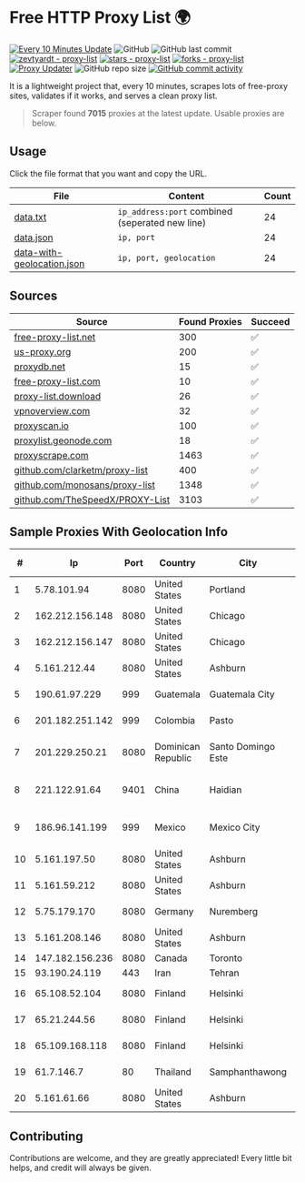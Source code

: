 
# Free HTTP Proxy List 🌍

[![Every 10 Minutes Update](https://github.com/mertguvencli/http-proxy-list/actions/workflows/main.yml/badge.svg?branch=main)](https://github.com/mertguvencli/http-proxy-list/actions/workflows/main.yml)
![GitHub](https://img.shields.io/github/license/mertguvencli/http-proxy-list)
![GitHub last commit](https://img.shields.io/github/last-commit/mertguvencli/http-proxy-list)
[![zevtyardt - proxy-list](https://img.shields.io/static/v1?label=zevtyardt&message=proxy-list&color=blue&logo=github)](https://github.com/zevtyardt/proxy-list "Go to GitHub repo")
[![stars - proxy-list](https://img.shields.io/github/stars/zevtyardt/proxy-list?style=social)](https://github.com/zevtyardt/proxy-list)
[![forks - proxy-list](https://img.shields.io/github/forks/zevtyardt/proxy-list?style=social)](https://github.com/zevtyardt/proxy-list)
[![Proxy Updater](https://github.com/zevtyardt/proxy-list/workflows/Proxy%20Updater/badge.svg)](https://github.com/zevtyardt/proxy-list/actions?query=workflow:"Proxy+Updater")
![GitHub repo size](https://img.shields.io/github/repo-size/zevtyardt/proxy-list)
[![GitHub commit activity](https://img.shields.io/github/commit-activity/m/zevtyardt/proxy-list?logo=commits)](https://github.com/zevtyardt/proxy-list/commits/main)

It is a lightweight project that, every 10 minutes, scrapes lots of free-proxy sites, validates if it works, and serves a clean proxy list.

> Scraper found **7015** proxies at the latest update. Usable proxies are below.

## Usage

Click the file format that you want and copy the URL.

|File|Content|Count|
|----|-------|-----|
|[data.txt](https://raw.githubusercontent.com/mertguvencli/http-proxy-list/main/proxy-list/data.txt)|`ip_address:port` combined (seperated new line)|24|
|[data.json](https://raw.githubusercontent.com/mertguvencli/http-proxy-list/main/proxy-list/data.json)|`ip, port`|24|
|[data-with-geolocation.json](https://raw.githubusercontent.com/mertguvencli/http-proxy-list/main/proxy-list/data-with-geolocation.json)|`ip, port, geolocation`|24|

## Sources

|Source|Found Proxies|Succeed|
|------|-------------|-------|
|[free-proxy-list.net](https://free-proxy-list.net)|300|✅|
|[us-proxy.org](https://www.us-proxy.org)|200|✅|
|[proxydb.net](http://proxydb.net)|15|✅|
|[free-proxy-list.com](https://free-proxy-list.com/?page=&port=&type%5B%5D=http&type%5B%5D=https&up_time=0&search=Search)|10|✅|
|[proxy-list.download](https://www.proxy-list.download/HTTP)|26|✅|
|[vpnoverview.com](https://vpnoverview.com/privacy/anonymous-browsing/free-proxy-servers)|32|✅|
|[proxyscan.io](https://www.proxyscan.io)|100|✅|
|[proxylist.geonode.com](https://proxylist.geonode.com/api/proxy-list?limit=300&page=1&sort_by=lastChecked&sort_type=desc&protocols=http,https)|18|✅|
|[proxyscrape.com](https://api.proxyscrape.com/v2/?request=displayproxies&protocol=http&timeout=10000&country=all&ssl=all&anonymity=all)|1463|✅|
|[github.com/clarketm/proxy-list](https://raw.githubusercontent.com/clarketm/proxy-list/master/proxy-list-raw.txt)|400|✅|
|[github.com/monosans/proxy-list](https://raw.githubusercontent.com/monosans/proxy-list/main/proxies/http.txt)|1348|✅|
|[github.com/TheSpeedX/PROXY-List](https://raw.githubusercontent.com/TheSpeedX/PROXY-List/master/http.txt)|3103|✅|


## Sample Proxies With Geolocation Info

|#|Ip|Port|Country|City|Internet Service Provider|
|-|--|----|-------|----|-------------------------|
|1|5.78.101.94|8080|United States|Portland|Hetzner Online GmbH|
|2|162.212.156.148|8080|United States|Chicago|tzulo, inc.|
|3|162.212.156.147|8080|United States|Chicago|tzulo, inc.|
|4|5.161.212.44|8080|United States|Ashburn|Hetzner Online GmbH|
|5|190.61.97.229|999|Guatemala|Guatemala City|UFINET Guatemala S. A|
|6|201.182.251.142|999|Colombia|Pasto|SP SISTEMAS PALACIOS LTDA|
|7|201.229.250.21|8080|Dominican Republic|Santo Domingo Este|Compañía Dominicana de Teléfonos S. A.|
|8|221.122.91.64|9401|China|Haidian|IDC, China Telecommunications Corporation|
|9|186.96.141.199|999|Mexico|Mexico City|Total Play Telecomunicaciones SA De CV|
|10|5.161.197.50|8080|United States|Ashburn|Hetzner Online GmbH|
|11|5.161.59.212|8080|United States|Ashburn|Hetzner Online GmbH|
|12|5.75.179.170|8080|Germany|Nuremberg|Hetzner Online GmbH|
|13|5.161.208.146|8080|United States|Ashburn|Hetzner Online GmbH|
|14|147.182.156.236|8080|Canada|Toronto|DigitalOcean, LLC|
|15|93.190.24.119|443|Iran|Tehran|Press TV|
|16|65.108.52.104|8080|Finland|Helsinki|Hetzner Online GmbH|
|17|65.21.244.56|8080|Finland|Helsinki|Hetzner Online GmbH|
|18|65.109.168.118|8080|Finland|Helsinki|Hetzner Online GmbH|
|19|61.7.146.7|80|Thailand|Samphanthawong|CAT Telecom Public Company Limited|
|20|5.161.61.66|8080|United States|Ashburn|Hetzner Online GmbH|



## Contributing

Contributions are welcome, and they are greatly appreciated! Every
little bit helps, and credit will always be given.

